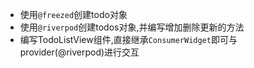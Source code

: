 - 使用`@freezed`创建todo对象
- 使用`@riverpod`创建todos对象,并编写增加删除更新的方法
- 编写TodoListView组件,直接继承`ConsumerWidget`即可与provider(@riverpod)进行交互